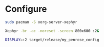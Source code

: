 
# Configure

```bash
sudo pacman -S xorg-server-xephyr
```

```bash
Xephyr -br -ac -noreset -screen 800x600 :2&
```

```bash
DISPLAY=:2 target/release/my_penrose_config
```